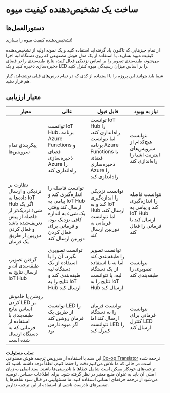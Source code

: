 <!--
CO_OP_TRANSLATOR_METADATA:
{
  "original_hash": "1a85e50c33c38dcd2cde2a97d132f248",
  "translation_date": "2025-08-25T21:12:41+00:00",
  "source_file": "4-manufacturing/lessons/4-trigger-fruit-detector/assignment.md",
  "language_code": "fa"
}
-->
# ساخت یک تشخیص‌دهنده کیفیت میوه

## دستورالعمل‌ها

تشخیص‌دهنده کیفیت میوه را بسازید!

از تمام چیزهایی که تاکنون یاد گرفته‌اید استفاده کنید و یک نمونه اولیه از تشخیص‌دهنده کیفیت میوه بسازید. با استفاده از یک مدل هوش مصنوعی که روی دستگاه لبه اجرا می‌شود، طبقه‌بندی تصویر را بر اساس نزدیکی فعال کنید، نتایج طبقه‌بندی را در فضای ذخیره‌سازی ذخیره کنید و یک LED را بر اساس میزان رسیدگی میوه کنترل کنید.

شما باید بتوانید این پروژه را با استفاده از کدی که در تمام درس‌های قبلی نوشته‌اید، کنار هم قرار دهید.

## معیار ارزیابی

| معیار | عالی | قابل قبول | نیاز به بهبود |
| ------ | ----- | ---------- | -------------- |
| پیکربندی تمام سرویس‌ها | توانست IoT Hub، برنامه Azure Functions و فضای ذخیره‌سازی Azure را راه‌اندازی کند | توانست IoT Hub را راه‌اندازی کند، اما نتوانست برنامه Azure Functions یا فضای ذخیره‌سازی Azure را راه‌اندازی کند | نتوانست هیچ‌کدام از سرویس‌های اینترنت اشیا را راه‌اندازی کند |
| نظارت بر نزدیکی و ارسال داده‌ها به IoT Hub اگر یک شیء نزدیک‌تر از فاصله از پیش تعریف‌شده باشد و فعال کردن دوربین از طریق یک فرمان | توانست فاصله را اندازه‌گیری کند و پیامی به IoT Hub ارسال کند وقتی یک شیء به اندازه کافی نزدیک بود، و فرمانی برای فعال کردن دوربین ارسال کند | توانست نزدیکی را اندازه‌گیری کند و به IoT Hub ارسال کند، اما نتوانست فرمانی به دوربین ارسال کند | نتوانست فاصله را اندازه‌گیری کند و پیامی به IoT Hub ارسال کند یا فرمانی را فعال کند |
| گرفتن تصویر، طبقه‌بندی آن و ارسال نتایج به IoT Hub | توانست تصویری بگیرد، آن را با استفاده از یک دستگاه لبه طبقه‌بندی کند و نتایج را به IoT Hub ارسال کند | توانست تصویر را طبقه‌بندی کند اما نه با استفاده از یک دستگاه لبه، یا نتوانست نتایج را به IoT Hub ارسال کند | نتوانست تصویری را طبقه‌بندی کند |
| روشن یا خاموش کردن LED بر اساس نتایج طبقه‌بندی با استفاده از فرمانی که به دستگاه ارسال شده است | توانست LED را از طریق یک فرمان روشن کند اگر میوه نارس بود | توانست فرمان را به دستگاه ارسال کند اما نتوانست LED را کنترل کند | نتوانست فرمانی برای کنترل LED ارسال کند |

**سلب مسئولیت**:  
این سند با استفاده از سرویس ترجمه هوش مصنوعی [Co-op Translator](https://github.com/Azure/co-op-translator) ترجمه شده است. در حالی که ما تلاش می‌کنیم دقت را حفظ کنیم، لطفاً توجه داشته باشید که ترجمه‌های خودکار ممکن است شامل خطاها یا نادرستی‌ها باشند. سند اصلی به زبان اصلی آن باید به عنوان منبع معتبر در نظر گرفته شود. برای اطلاعات حساس، توصیه می‌شود از ترجمه حرفه‌ای انسانی استفاده کنید. ما مسئولیتی در قبال سوء تفاهم‌ها یا تفسیرهای نادرست ناشی از استفاده از این ترجمه نداریم.